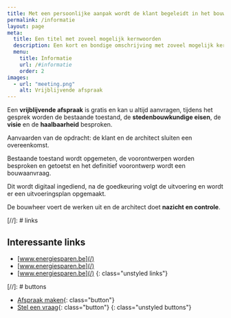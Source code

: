 ```yaml
---
title: Met een persoonlijke aanpak wordt de klant begeleidt in het bouwproces
permalink: /informatie
layout: page
meta:
  title: Een titel met zoveel mogelijk kernwoorden
  description: Een kort en bondige omschrijving met zoveel mogelijk kernwoorden zoals architect, nieuwbouw, verbouwingen, renovaties...
  menu:
    title: Informatie
    url: /#informatie
    order: 2
images:
  - url: "meeting.png"
    alt: Vrijblijvende afspraak
---
```


Een **vrijblijvende afspraak** is gratis en kan u altijd aanvragen, tijdens
het gesprek worden de bestaande toestand, de **stedenbouwkundige eisen**,
de **visie** en de **haalbaarheid** besproken.

Aanvaarden van de opdracht: de klant en de architect sluiten een overeenkomst.

Bestaande toestand wordt opgemeten, de voorontwerpen worden besproken en getoetst
en het definitief voorontwerp wordt een bouwaanvraag.

Dit wordt digitaal ingediend, na de goedkeuring volgt de uitvoering en wordt er
een uitvoeringsplan opgemaakt.

De bouwheer voert de werken uit en de architect doet **nazicht en controle**.


[//]: # links
## Interessante links
- [www.energiesparen.be](/)
- [www.energiesparen.be](/)
- [www.energiesparen.be](/)
{: class="unstyled links"}

[//]: # buttons
- [Afspraak maken](/){: class="button"}
- [Stel een vraag](/]){: class="button"}
{: class="unstyled buttons"}
